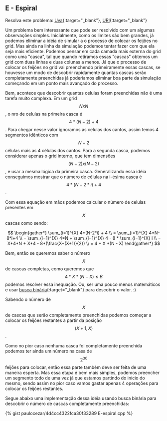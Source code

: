 
## E - Espiral

Resolva este problema:
[Uva][uva-12954]{:target="_blank"},
[URI][uri-1935]{:target="_blank"}

Um problema bem interessante que pode ser resolvido com um algumas observações
simples. Inicialmente, como os limites são bem grandes, já podemos eliminar 
a idéia de simular a o processo de colocar os feijões no grid. Mas ainda na
linha da simulação podemos tentar fazer com que ela seja mais eficiente.
Podemos pensar em cada camada mais externa do grid como uma "casca", tal que
quando retiramos essas "cascas" obtemos um grid com duas linhas e duas colunas
a menos. Já que o processo de colocar os feijões no grid vai preenchendo
primeiramente essas cascas, se houvesse um modo de descobrir rapidamente
quantas cascas serão completamente preenchidas já poderiamos eliminar boa parte
da simulação começando em um ponto mais avançado do processo.

Bem, acontece que descobrir quantas celulas foram preenchidas não é uma
tarefa muito complexa. Em um grid $$NxN$$, o nro de celulas na primeira casca
é $$4*(N-2) + 4$$. Para chegar nesse valor ignoramos as celulas dos cantos, assim
temos 4 segmentos idênticos com $$N-2$$ células mais as 4 células dos cantos.
Para a segunda casca, podemos considerar apenas o grid interno, que tem dimensões
$$(N-2)x(N-2)$$, e usar a mesma lógica da primeira casca. Generalizando essa idéia
conseguimos mostrar que o número de células na i-ésima casca é $$4*(N-2*i) + 4$$.

Com essa equação em mãos podemos calcular o número de celulas presentes em $$X$$
cascas como sendo:

$$
\begin{gather*}
 	\sum_{i=1}^{X} 4*(N-2*i) + 4 \\
 	= \sum_{i=1}^{X} 4*N-8*i+4 \\
 	= \sum_{i=1}^{X} 4*N + \sum_{i=1}^{X} 4 - 8 * \sum_{i=1}^{X} i \\
 	= X*4*N + X*4 - 8*(\frac{X*(X+1)}{2}) \\
 	= 4 * X *(N - X)
\end{gather*}
$$

Bem, então se queremos saber o número $$X$$ de cascas completas, como
queremos que $$4 * X *(N - X) \leq B$$ podemos resolver essa inequação.
Ou, ser uma pouco menos matemáticos e usar [busca binária][wkp-bs]{:target="_blank"}
para descobrir o valor. :)

Sabendo o número de $$X$$ de cascas que serão completamente preenchidas
podemos começar a colocar os feijões restantes a partir da posição $$(X+1,X)$$.

Como no pior caso nenhuma casca foi completamente preenchida podemos ter
ainda um número na casa de $$2^30$$ feijões para colocar, então essa parte também
deve ser feita de uma maneira esperta. Mas essa etapa é bem mais simples, podemos
preencher um segmento todo de uma vez já que estamos partindo do início do mesmo,
sendo assim no pior caso vamos gastar apenas 4 operações para colocar os feijões
restantes.

Segue abaixo uma implementação dessa idéia usando busca binária para descobrir o
número de cascas completamente preenchidas:

{% gist paulocezar/4d4cc4322fca30f33289 E-espiral.cpp %}

[uva-12954]:	https://uva.onlinejudge.org/index.php?option=onlinejudge&page=show_problem&problem=4833
[uri-1935]:		https://www.urionlinejudge.com.br/judge/pt/problems/view/1935
[wkp-bs]:		https://en.wikipedia.org/wiki/Binary_search_algorithm